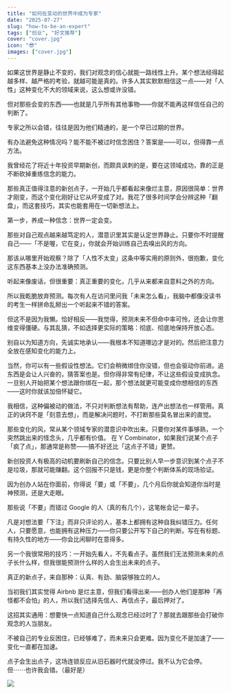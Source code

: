 ```yaml
---
title: "如何在变动的世界中成为专家"
date: "2025-07-27"
slug: "how-to-be-an-expert"
tags: ["创业", "好文推荐"]
cover: "cover.jpg"
icon: "😎"
images: ["cover.jpg"]
---
```

如果这世界是静止不变的，我们对观念的信心就能一路线性上升。某个想法经得起越多样、越严格的考验，就越可能是真的。许多人其实默默相信这一点——对「人性」这种变化不大的领域来说，这么想或许没错。



但对那些会变的东西——也就是几乎所有其他事物——你就不能再这样信任自己的判断了。



专家之所以会错，往往是因为他们精通的，是一个早已过期的世界。



有办法避免这种情况吗？能不能不被过时信念困住？答案是——可以，但得靠一点方法。



我曾经花了将近十年投资早期新创，而颇具讽刺的是，要在这领域成功，靠的正是不断砍掉重练信念的能力。



那些真正值得注意的新创点子，一开始几乎都看起来像烂主意，原因很简单：世界才刚变，而这个变化刚好让它从坏变成了对。我花了很多时间学会分辨这种「翻盘」，而这套技巧，其实也能套用在一切新想法上。



第一步，养成一种信念：世界一定会变。



那些对自己观点越来越笃定的人，潜意识里其实是认定世界静止。只要你不时提醒自己——「不是喔，它在变」，你就会开始训练自己去嗅出风的方向。



那该从哪里开始观察？除了「人性不太变」这条中等实用的原则外，很抱歉，变化这东西基本上没办法准确预测。



听起来像废话，但很重要：真正重要的变化，几乎从来都来自意料之外的方向。



所以我乾脆放弃预测。每次有人在访问里问我「未来怎么看」，我脑中都像没读书的考生一样拼命乱掰出一个听起来不错的答案。



但这不是因为我懒。恰好相反——我觉得，预测未来不但命中率可怜，还会让你思维变得僵硬。与其乱猜，不如选择更实际的策略：彻底、彻底地保持开放心态。



别自以为知道方向，先诚实地承认——我根本不知道哪边才是对的。然后把注意力全放在感知变化的能力上。



当然，你可以有一些假设性想法。它们会稍微绑住你没错，但也会驱动你前进。追东西是会让人兴奋的，猜答案也是。但你得非常有纪律，不让这些假设变成执念。
一旦别人开始把某个想法跟你绑在一起，那个想法就更可能变成你想相信的东西——这时你就该加倍怀疑它。



我相信，这种偏被动的做法，不只对判断想法有帮助，连产出想法也一样管用。真正的诀窍不是「刻意去想」，而是解决问题时，不打断那些莫名冒出来的直觉。



那些变化的风，常从某个领域专家的潜意识中吹出来。只要你对某件事够熟，一个突然跳出来的怪念头，几乎都有价值。
在 Y Combinator，如果我们说某个点子「疯了点」，那通常是称赞——搞不好还比「这点子不错」更赞。



新创投资人有极高的动机要刷新自己的信念。只要比别人早一步意识到某个点子不是垃圾，那就可能赚翻。这个回报不只是钱，更是你整个判断体系的现场验证。



因为创办人站在你面前，你得说「要」或「不要」，几个月后你就会知道你当时是神预测，还是大走眼。



那些说「不要」而错过 Google 的人（真的有几个），这笔帐会记一辈子。



凡是对想法要「下注」而非只评论的人，基本上都拥有这种自我纠错压力。任何人，只要愿意，也能拥有这种压力——你只要公开写下自己的判断。写在有标题、有持久性的地方——你会比闲聊时在意得多。



另一个我很常用的技巧：一开始先看人，不先看点子。虽然我们无法预测未来的点子长什么样，但我很能预测什么样的人会生出未来的点子。



真正的新点子，来自那种：认真、有劲、脑袋够独立的人。



当初我们其实觉得 Airbnb 是烂主意，但我们看得出来——创办人他们是那种「再怪都不会怕」的人，所以我们选择先信人、再信点子，最后押对了。



这招其实通用：想要快一点知道自己什么观念已经过时了？那就去跟那些会打破你观念的人当朋友。



不被自己的专业反困住，已经够难了，而未来只会更难。因为变化不是加速了——变化一直都在加速。



点子会生出点子，这场连锁反应从旧石器时代就没停过。我不认为它会停。
但⋯⋯也许我会错。（最好是）




![](https://prod-files-secure.s3.us-west-2.amazonaws.com/112d0858-5090-4d34-a606-b75eb8d65fd2/46476355-9cf3-4e99-9b7a-3531bc426380/1000202064.png?X-Amz-Algorithm=AWS4-HMAC-SHA256&X-Amz-Content-Sha256=UNSIGNED-PAYLOAD&X-Amz-Credential=ASIAZI2LB466XUTCCQC5%2F20251021%2Fus-west-2%2Fs3%2Faws4_request&X-Amz-Date=20251021T211226Z&X-Amz-Expires=3600&X-Amz-Security-Token=IQoJb3JpZ2luX2VjEGQaCXVzLXdlc3QtMiJGMEQCIDKlMjKrN6%2BAEOWMMOymRyozBd0aAgy60F2H2uifUd5CAiASf78z0kSiJC3UGwbUFYfTspqjBlA3IEBlYMJAkgAN4Cr%2FAwgdEAAaDDYzNzQyMzE4MzgwNSIMrcbtxLqrjUzOQ82mKtwD8D82tdy584htTSyUDRud8XTqZ42YCdoXOblgSHCaF59U%2BycFaTBzUkZi40BhHnVToJfDLsDHS1PbnU9vCgMXUp0jV8HSNjPcY%2Bk4N49dNA4d%2B%2Fo3hK%2FzCst3wKQSu2qFi17EzkFZqDgdMdMF0H0NorkUYK42bf5VpavRkLPtMO2Er0QS%2B3c85%2FH9pXkb3SwezkEqqSLgHTNt0I1dfh3%2BQ3tfmZtcClTa17%2BjPuK05RI55tVPR87bF5dwUPOfvLqPYFYTzKpnNzcWZAnElqkGMNv%2B%2Bdy1HQMne1mp727Svd%2BEXFF%2FD0nQLteC4PojvZs2oXK3c%2BVfjp%2BtCVrf6mBbdLtBiYVTR%2BhplatwZkRtjrcpWKAYFLykMsN%2FAxv%2F6Fhy3OZ%2B0bmp6cnPUYCRE%2FZ0xN439zPT9GoHwXQTYCoXotJizepgCrnesjRQWNHiWyO594bTzbAhVZNyp4vjJm%2FhmbDe5EzB0RWg6ddJQa%2BaJyzVMLY9hHANE7ouxjqaClxxIGVdefcNcxTh2j8KMqkC8g84uPpPVgmfvgIy%2FeyX7gVbr0j4CSsaVo%2B4IyTjegeX5HX2QoIbHdLkrip2doYQxrYweHnYLxoO315sQCrwVDLNNzSH5I5WwUoaekww59PfxwY6pgGwEvt3RWIWskYAJ7KJo44u8qfh2Wdbly9WShuK1us4p0SI3mB4zFioUmPuYjrqUlLT4KO%2BL8ajomwequAqz%2Fb8WCHIhqKzdzYRHol4X%2BJHgbbopps%2FTVi8G45crTrByUc59x1s1KKHuNnQQLLgSFtxPHFc4emZoC7FCz6Jm7I59iC45iTlp5rY40QSTRhabJB3RcbzuBNS7fKCi1%2BqaQuxhOH%2BaNCg&X-Amz-Signature=2c235617877a0dbef9b66d93bc77f8573035b61530ab63c69b66d93e9b3b4aaf&X-Amz-SignedHeaders=host&x-amz-checksum-mode=ENABLED&x-id=GetObject)

